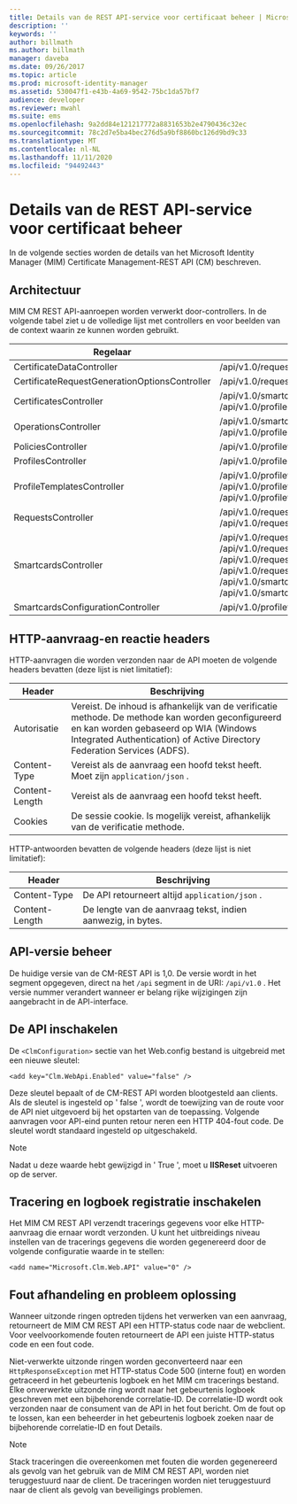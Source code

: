 ```yaml
---
title: Details van de REST API-service voor certificaat beheer | Microsoft Docs
description: ''
keywords: ''
author: billmath
ms.author: billmath
manager: daveba
ms.date: 09/26/2017
ms.topic: article
ms.prod: microsoft-identity-manager
ms.assetid: 530047f1-e43b-4a69-9542-75bc1da57bf7
audience: developer
ms.reviewer: mwahl
ms.suite: ems
ms.openlocfilehash: 9a2dd84e121217772a8831653b2e4790436c32ec
ms.sourcegitcommit: 78c2d7e5ba4bec276d5a9bf8860bc126d9bd9c33
ms.translationtype: MT
ms.contentlocale: nl-NL
ms.lasthandoff: 11/11/2020
ms.locfileid: "94492443"
---
```

# <a name="certificate-management-rest-api-service-details"></a>Details van de REST API-service voor certificaat beheer
In de volgende secties worden de details van het Microsoft Identity Manager (MIM) Certificate Management-REST API (CM) beschreven.

## <a name="architecture"></a>Architectuur 
MIM CM REST API-aanroepen worden verwerkt door-controllers. In de volgende tabel ziet u de volledige lijst met controllers en voor beelden van de context waarin ze kunnen worden gebruikt.


|                  Regelaar                   |                                                                                                                                                           Voorbeeld route                                                                                                                                                           |
|-----------------------------------------------|----------------------------------------------------------------------------------------------------------------------------------------------------------------------------------------------------------------------------------------------------------------------------------------------------------------------------------|
|           CertificateDataController           |                                                                                                                                         /api/v1.0/requests/{requestid}/certificatedata/                                                                                                                                          |
| CertificateRequestGenerationOptionsController |                                                                                                                                                  /api/v1.0/requests/{requestid}                                                                                                                                                  |
|            CertificatesController             |                                                                                                                /api/v1.0/smartcards/{smartcardid}/certificates <br/> /api/v1.0/profiles/{profileid}/certificates                                                                                                                 |
|             OperationsController              |                                                                                                                  /api/v1.0/smartcards/{smartcardid}/operations <br/> /api/v1.0/profiles/{profileid}/operations                                                                                                                   |
|              PoliciesController               |                                                                                                                                   /api/v1.0/profiletemplates/{profiletemplateid}/policies/{id}                                                                                                                                   |
|              ProfilesController               |                                                                                                                                                     /api/v1.0/profiles/{id}                                                                                                                                                      |
|          ProfileTemplatesController           |                                                                                               /api/v1.0/profiletemplates/{id} <br/> /api/v1.0/profiletemplates <br/> /api/v1.0/profiletemplates/{profiletemplateid}/policies/{id}                                                                                                |
|              RequestsController               |                                                                                                                                         /api/v1.0/requests/{id} <br/> /api/v1.0/requests                                                                                                                                         |
|             SmartcardsController              | /api/v1.0/requests/{requestid}/smartcards/{id}/diversifiedkey <br/> /api/v1.0/requests/{requestid}/smartcards/{id}/serverproposedpin <br/> /api/v1.0/requests/{requestid}/smartcards/{id}/authenticationresponse <br/> /api/v1.0/requests/{requestid}/smartcards/{id} <br/> /api/v1.0/smartcards/{id} <br/> /api/v1.0/smartcards |
|       SmartcardsConfigurationController       |                                                                                                                             /api/v1.0/profiletemplates/{profiletemplateid}/configuration/smartcards                                                                                                                              |

## <a name="http-request-and-response-headers"></a>HTTP-aanvraag-en reactie headers
HTTP-aanvragen die worden verzonden naar de API moeten de volgende headers bevatten (deze lijst is niet limitatief):

Header | Beschrijving
-------|------------
Autorisatie | Vereist. De inhoud is afhankelijk van de verificatie methode. De methode kan worden geconfigureerd en kan worden gebaseerd op WIA (Windows Integrated Authentication) of Active Directory Federation Services (ADFS).
Content-Type | Vereist als de aanvraag een hoofd tekst heeft. Moet zijn `application/json` .
Content-Length | Vereist als de aanvraag een hoofd tekst heeft. 
Cookies | De sessie cookie. Is mogelijk vereist, afhankelijk van de verificatie methode.


HTTP-antwoorden bevatten de volgende headers (deze lijst is niet limitatief):

Header | Beschrijving
-------|------------
Content-Type | De API retourneert altijd `application/json` .
Content-Length | De lengte van de aanvraag tekst, indien aanwezig, in bytes.


## <a name="api-versioning"></a>API-versie beheer 
De huidige versie van de CM-REST API is 1,0. De versie wordt in het segment opgegeven, direct na het `/api` segment in de URI: `/api/v1.0` . Het versie nummer verandert wanneer er belang rijke wijzigingen zijn aangebracht in de API-interface.


## <a name="enable-the-api"></a>De API inschakelen 
De `<ClmConfiguration>` sectie van het Web.config bestand is uitgebreid met een nieuwe sleutel:

```
<add key="Clm.WebApi.Enabled" value="false" />
```

Deze sleutel bepaalt of de CM-REST API worden blootgesteld aan clients. Als de sleutel is ingesteld op ' false ', wordt de toewijzing van de route voor de API niet uitgevoerd bij het opstarten van de toepassing. Volgende aanvragen voor API-eind punten retour neren een HTTP 404-fout code. De sleutel wordt standaard ingesteld op uitgeschakeld.

>[!NOTE]
>Nadat u deze waarde hebt gewijzigd in ' True ', moet u **IISReset** uitvoeren op de server.

## <a name="enable-tracing-and-logging"></a>Tracering en logboek registratie inschakelen 
Het MIM CM REST API verzendt tracerings gegevens voor elke HTTP-aanvraag die ernaar wordt verzonden. U kunt het uitbreidings niveau instellen van de tracerings gegevens die worden gegenereerd door de volgende configuratie waarde in te stellen:

```
<add name="Microsoft.Clm.Web.API" value="0" />
```

## <a name="error-handling-and-troubleshooting"></a>Fout afhandeling en probleem oplossing 
Wanneer uitzonde ringen optreden tijdens het verwerken van een aanvraag, retourneert de MIM CM REST API een HTTP-status code naar de webclient. Voor veelvoorkomende fouten retourneert de API een juiste HTTP-status code en een fout code. 

Niet-verwerkte uitzonde ringen worden geconverteerd naar een `HttpResponseException` met HTTP-status Code 500 (interne fout) en worden getraceerd in het gebeurtenis logboek en het MIM cm tracerings bestand. Elke onverwerkte uitzonde ring wordt naar het gebeurtenis logboek geschreven met een bijbehorende correlatie-ID. De correlatie-ID wordt ook verzonden naar de consument van de API in het fout bericht. Om de fout op te lossen, kan een beheerder in het gebeurtenis logboek zoeken naar de bijbehorende correlatie-ID en fout Details.

>[!NOTE]
>Stack traceringen die overeenkomen met fouten die worden gegenereerd als gevolg van het gebruik van de MIM CM REST API, worden niet teruggestuurd naar de client. De traceringen worden niet teruggestuurd naar de client als gevolg van beveiligings problemen.
